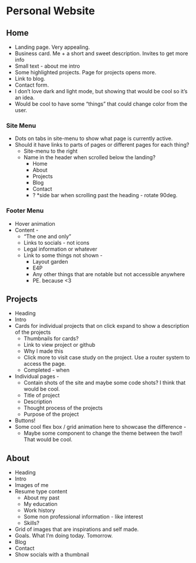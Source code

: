 # Personal Website

## Home
* Landing page. Very appealing.
* Business card. Me + a short and sweet description. Invites to get more info
* Small text - about me intro
* Some highlighted projects. Page for projects opens more.
* Link to blog.
* Contact form.
* I don’t love dark and light mode, but showing that would be cool so it’s an idea.
* Would be cool to have some “things” that could change color from the user.

### Site Menu
* Dots on tabs in site-menu to show what page is currently active.
* Should it have links to parts of pages or different pages for each thing?
   * Site-menu to the right
   * Name in the header when scrolled below the landing?
      * Home
      * About
      * Projects
      * Blog
      * Contact
      * ?
*side bar when scrolling past the heading - rotate 90deg.

### Footer Menu
* Hover animation
* Content -
   * “The one and only”
   * Links to socials - not icons
   * Legal information or whatever 
   * Link to some things not shown - 
      * Layout garden
      * E4P
      * Any other things that are notable but not accessible anywhere
      * PE. because <3


## Projects
* Heading
* Intro
* Cards for individual projects that on click expand to show a description of the projects
   * Thumbnails for cards?
   * Link to view project or github
   * Why I made this
   * Click more to visit case study on the project. Use a router system to access the page.
   * Completed - when
* Individual pages - 
   * Contain shots of the site and maybe some code shots? I think that would be cool.
   * Title of project
   * Description
   * Thought process of the projects
   * Purpose of the project
* Buttons!
* Some cool flex box / grid animation here to showcase the difference -
   * Maybe some component to change the theme between the two!! That would be cool.


## About
* Heading
* Intro 
* Images of me
* Resume type content
   * About my past
   * My education
   * Work history
   * Some non professional information - like interest
   * Skills?
* Grid of images that are inspirations and self made.
* Goals. What I’m doing today. Tomorrow.
* Blog
* Contact
* Show socials with a thumbnail